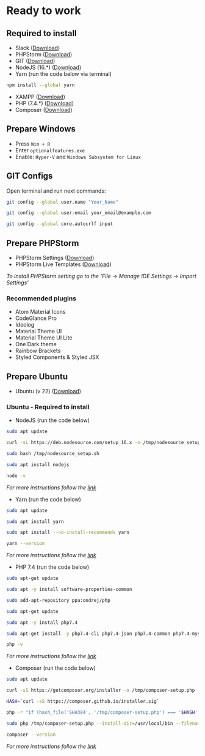 # Ready to work

## Required to install

- Slack ([Download](https://slack.com/downloads/windows))
- PHPStorm ([Download](https://www.jetbrains.com/phpstorm/download/))
- GIT ([Download](https://git-scm.com/downloads))
- NodeJS (16.*) ([Download](https://nodejs.org/en/blog/release/v16.16.0/))
- Yarn (run the code below via terminal)

```bash
npm install --global yarn 
```

- XAMPP ([Download](https://www.apachefriends.org/download.html))
- PHP (7.4.*) ([Download](https://windows.php.net/download/))
- Composer ([Download](https://getcomposer.org/download/))

## Prepare Windows

- Press `Win + R`
- Enter `optionalfeatures.exe`
- Enable: `Hyper-V` and `Windows Subsystem for Linux`

## GIT Configs

Open terminal and run next commands:

```bash
git config --global user.name "Your_Name"
```

```bash
git config --global user.email your_email@example.com
```

```bash
git config --global core.autocrlf input
```

## Prepare PHPStorm

-  PHPStorm Settings ([Download](https://drive.google.com/file/d/1kfuZdud9IpUVttRpHbsNBUSd2IOad77N/view?usp=sharing))
-  PHPStorm Live Templates ([Download](https://drive.google.com/file/d/19daA3hBbXU0brvbzG3h3o6CvLaOtg8zp/view?usp=sharing))

*To install PHPStorm setting go to the 'File -> Manage IDE Settings -> Import Settings'*

### Recommended plugins

- Atom Material Icons 
- CodeGlance Pro 
- Ideolog 
- Material Theme UI 
- Material Theme UI Lite 
- One Dark theme 
- Rainbow Brackets 
- Styled Components & Styled JSX

## Prepare Ubuntu 

- Ubuntu (v 22) ([Download](https://apps.microsoft.com/store/detail/ubuntu-22041-lts/9PN20MSR04DW?hl=uk-ua&gl=ua&rtc=1))

### Ubuntu - Required to install

- NodeJS (run the code below)

```bash
sudo apt update
```

```bash
curl -sL https://deb.nodesource.com/setup_16.x -o /tmp/nodesource_setup.sh
```

```bash
sudo bash /tmp/nodesource_setup.sh
```

```bash
sudo apt install nodejs
```

```bash
node -v
```

*For more instructions follow the [link](https://www.digitalocean.com/community/tutorials/how-to-install-node-js-on-ubuntu-20-04)*

- Yarn (run the code below)

```bash
sudo apt update
```

```bash
sudo apt install yarn
```

```bash
sudo apt install --no-install-recommends yarn
```

```bash
yarn --version
```

*For more instructions follow the [link](https://linuxize.com/post/how-to-install-yarn-on-ubuntu-20-04/)*

- PHP 7.4 (run the code below)

```bash
sudo apt-get update
```

```bash
sudo apt -y install software-properties-common
```

```bash
sudo add-apt-repository ppa:ondrej/php
```

```bash
sudo apt-get update
```

```bash
sudo apt -y install php7.4
```

```bash
sudo apt-get install -y php7.4-cli php7.4-json php7.4-common php7.4-mysql php7.4-zip php7.4-gd php7.4-mbstring php7.4-curl php7.4-xml php7.4-bcmath
```

```bash
php -v
```

*For more instructions follow the [link](https://www.digitalocean.com/community/tutorials/how-to-install-php-7-4-and-set-up-a-local-development-environment-on-ubuntu-20-04)*

- Composer (run the code below)

```bash
sudo apt update
```

```bash
curl -sS https://getcomposer.org/installer -o /tmp/composer-setup.php
```

```bash
HASH=`curl -sS https://composer.github.io/installer.sig`
```

```bash
php -r "if (hash_file('SHA384', '/tmp/composer-setup.php') === '$HASH') { echo 'Installer verified'; } else { echo 'Installer corrupt'; unlink('composer-setup.php'); } echo PHP_EOL;"
```

```bash
sudo php /tmp/composer-setup.php --install-dir=/usr/local/bin --filename=composer
```

```bash
composer --version
```

*For more instructions follow the [link](https://www.digitalocean.com/community/tutorials/how-to-install-and-use-composer-on-ubuntu-20-04)*
